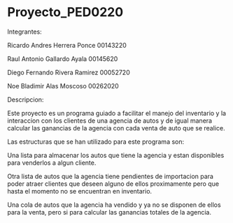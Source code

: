# Proyecto_PED0220
Integrantes:

Ricardo Andres Herrera Ponce 00143220

Raul Antonio Gallardo Ayala 00145620

Diego Fernando Rivera Ramirez 00052720

Noe Bladimir Alas Moscoso 00262020

Descripcion:

Este proyecto es un programa guiado a facilitar el manejo del inventario y la interaccion con
los clientes de una agencia de autos y de igual manera calcular las ganancias de la agencia con
cada venta de auto que se realice.

Las estructuras que se han utilizado para este programa son:

Una lista para almacenar los autos que tiene la agencia y estan disponibles para venderlos a algun
cliente.

Otra lista de autos que la agencia tiene pendientes de importacion para poder atraer clientes que
deseen alguno de ellos proximamente pero que hasta el momento no se encuentran en inventario.

Una cola de autos que la agencia ha vendido y ya no se disponen de ellos para la venta, pero si para
calcular las ganancias totales de la agencia.
